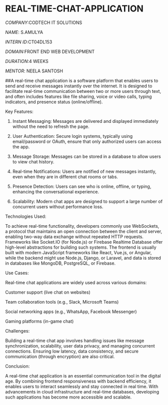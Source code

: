 # REAL-TIME-CHAT-APPLICATION

*COMPANY*:CODTECH IT SOLUTIONS

*NAME*: S.AMULYA

*INTERN ID*:CT04DL153

*DOMAIN*:FRONT END WEB DEVELOPMENT

*DURATION*:4 WEEKS

*MENTOR*: NEELA SANTOSH

##A real-time chat application is a software platform that enables users to send and receive messages instantly over the internet. It is designed to facilitate real-time communication between two or more users through text, and often includes features like file sharing, voice or video calls, typing indicators, and presence status (online/offline).

Key Features:

1. Instant Messaging: Messages are delivered and displayed immediately without the need to refresh the page.


2. User Authentication: Secure login systems, typically using email/password or OAuth, ensure that only authorized users can access the app.


3. Message Storage: Messages can be stored in a database to allow users to view chat history.


4. Real-time Notifications: Users are notified of new messages instantly, even when they are in different chat rooms or tabs.


5. Presence Detection: Users can see who is online, offline, or typing, enhancing the conversational experience.


6. Scalability: Modern chat apps are designed to support a large number of concurrent users without performance loss.



Technologies Used:

To achieve real-time functionality, developers commonly use WebSockets, a protocol that maintains an open connection between the client and server, enabling two-way data exchange without repeated HTTP requests. Frameworks like Socket.IO (for Node.js) or Firebase Realtime Database offer high-level abstractions for building such systems. The frontend is usually built with modern JavaScript frameworks like React, Vue.js, or Angular, while the backend might use Node.js, Django, or Laravel, and data is stored in databases like MongoDB, PostgreSQL, or Firebase.

Use Cases:

Real-time chat applications are widely used across various domains:

Customer support (live chat on websites)

Team collaboration tools (e.g., Slack, Microsoft Teams)

Social networking apps (e.g., WhatsApp, Facebook Messenger)

Gaming platforms (in-game chat)


Challenges:

Building a real-time chat app involves handling issues like message synchronization, scalability, user data privacy, and managing concurrent connections. Ensuring low latency, data consistency, and secure communication (through encryption) are also critical.

Conclusion:

A real-time chat application is an essential communication tool in the digital age. By combining frontend responsiveness with backend efficiency, it enables users to interact seamlessly and stay connected in real time. With advancements in cloud infrastructure and real-time databases, developing such applications has become more accessible and scalable.
